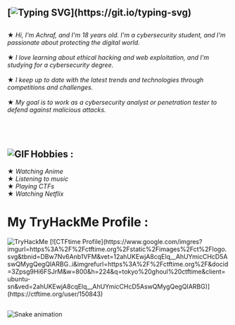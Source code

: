 

## </br>[![Typing SVG](https://readme-typing-svg.demolab.com?font=Fira+Code&size=35&pause=1000&color=9e4c98&width=435&lines=HELLO+WORLD!)](https://git.io/typing-svg)

##                    
★ *Hi, I'm Achraf, and I'm 18 years old. I'm a cybersecurity student, and I'm passionate about protecting the digital world.*</br></br>
★ *I love learning about ethical hacking and web exploitation, and I'm studying for a cybersecurity degree.*</br></br>
★ *I keep up to date with the latest trends and technologies through competitions and challenges.*</br></br>
★ *My goal is to work as a cybersecurity analyst or penetration tester to defend against malicious attacks.*</br></br>
</br></br>


## Hobbies : <img alt="GIF" align="left" src="https://i.pinimg.com/originals/06/60/ef/0660efe82fa3da42ed56eef013171835.gif">


   ★ *Watching Anime* </br>
   ★ *Listening to music* </br>
   ★ *Playing CTFs* </br>
   ★ *Watching Netflix* </br>

# My TryHackMe Profile :
 <img src="https://tryhackme-badges.s3.amazonaws.com/achux21.png" alt="TryHackMe">
[![CTFtime Profile](https://www.google.com/imgres?imgurl=https%3A%2F%2Fctftime.org%2Fstatic%2Fimages%2Fct%2Flogo.svg&tbnid=DBw7Nv6Anb1VFM&vet=12ahUKEwjA8cqElq__AhUYmicCHcD5AswQMygQegQIARBG..i&imgrefurl=https%3A%2F%2Fctftime.org%2F&docid=3Zpsg9Hi6FSJrM&w=800&h=224&q=tokyo%20ghoul%20ctftime&client=ubuntu-sn&ved=2ahUKEwjA8cqElq__AhUYmicCHcD5AswQMygQegQIARBG)](https://ctftime.org/user/150843)

##
![Snake animation](https://github.com/thepiyushmalhotra/thepiyushmalhotra/blob/output/github-contribution-grid-snake.svg)

